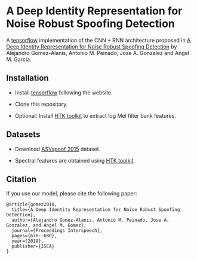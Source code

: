 # A Deep Identity Representation for Noise Robust Spoofing Detection

A [tensorflow](https://www.tensorflow.org) implementation of the CNN + RNN architecture proposed in [A Deep Identity Representation for Noise Robust Spoofing Detection](https://www.isca-speech.org/archive/Interspeech_2018/pdfs/1909.pdf) by Alejandro Gomez-Alanis, Antonio M. Peinado, Jose A. Gonzalez and Angel M. Garcia.

## Installation

* Install [tensorflow](https://www.tensorflow.org) following the website.

* Clone this repository.

* Optional: Install [HTK toolkit](http://htk.eng.cam.ac.uk) to extract log Mel filter bank features.

## Datasets

* Download [ASVspoof 2015](https://datashare.is.ed.ac.uk/handle/10283/853) dataset.

* Spectral features are obtained using [HTK toolkit](http://htk.eng.cam.ac.uk).

## Citation

If you use our model, please cite the following paper:

```
@article{gomez2018,
  title={A Deep Identity Representation for Noise Robust Spoofing Detection},
  author={Alejandro Gomez-Alanis, Antonio M. Peinado, Jose A. Gonzalez, and Angel M. Gomez},
  journal={Proceedings Interspeech},
  pages={676--680},
  year={2018},
  publisher={ISCA}
}
```

